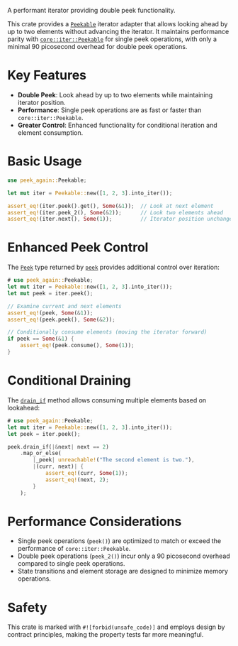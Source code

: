 A performant iterator providing double peek functionality.

This crate provides a [`Peekable`](https://docs.rs/peek_again/latest/peek_again/struct.Peekable.html) 
iterator adapter that allows looking ahead by up to two elements without advancing the 
iterator. It maintains performance parity with [`core::iter::Peekable`](https://doc.rust-lang.org/core/iter/struct.Peekable.html) 
for single peek operations, with only a minimal 90 picosecond overhead for double peek operations.

# Key Features

- **Double Peek**: Look ahead by up to two elements while maintaining iterator position.
- **Performance**: Single peek operations are as fast or faster than `core::iter::Peekable`.
- **Greater Control**: Enhanced functionality for conditional iteration and element consumption.

# Basic Usage

```rust
use peek_again::Peekable;

let mut iter = Peekable::new([1, 2, 3].into_iter());

assert_eq!(iter.peek().get(), Some(&1));  // Look at next element
assert_eq!(iter.peek_2(), Some(&2));      // Look two elements ahead
assert_eq!(iter.next(), Some(1));         // Iterator position unchanged
```

# Enhanced Peek Control

The [`Peek`](https://docs.rs/peek_again/latest/peek_again/struct.Peek.html) type returned by 
[`peek`](https://docs.rs/peek_again/latest/peek_again/struct.Peekable.html#method.peek) provides 
additional control over iteration:

```rust
# use peek_again::Peekable;
let mut iter = Peekable::new([1, 2, 3].into_iter());
let mut peek = iter.peek();

// Examine current and next elements
assert_eq!(peek, Some(&1));
assert_eq!(peek.peek(), Some(&2));

// Conditionally consume elements (moving the iterator forward)
if peek == Some(&1) {
    assert_eq!(peek.consume(), Some(1));
}
```

# Conditional Draining

The [`drain_if`](https://docs.rs/peek_again/latest/peek_again/struct.Peek.html#method.drain_if) method 
allows consuming multiple elements based on lookahead:

```rust
# use peek_again::Peekable;
let mut iter = Peekable::new([1, 2, 3].into_iter());
let peek = iter.peek();

peek.drain_if(|&next| next == 2)
    .map_or_else(
        |_peek| unreachable!("The second element is two."),
        |(curr, next)| {
            assert_eq!(curr, Some(1));
            assert_eq!(next, 2);
        }
    );
```

# Performance Considerations

- Single peek operations (`peek()`) are optimized to match or exceed the performance of
  `core::iter::Peekable`.
- Double peek operations (`peek_2()`) incur only a 90 picosecond overhead compared to
  single peek operations.
- State transitions and element storage are designed to minimize memory operations.

# Safety

This crate is marked with `#![forbid(unsafe_code)]` and employs design by contract 
principles, making the property tests far more meaningful.

